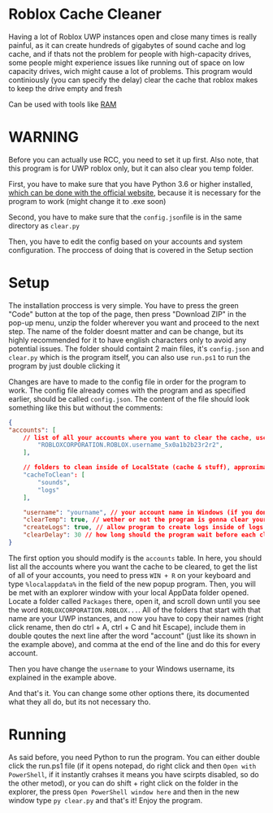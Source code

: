 # Roblox Cache Cleaner
Having a lot of Roblox UWP instances open and close many times is really painful, as it can create hundreds of gigabytes of sound cache and log cache, and if thats not the problem for people with high-capacity drives, some people might experience issues like running out of space on low capacity drives, wich might cause a lot of problems. This program would continiously (you can specify the delay) clear the cache that roblox makes to keep the drive empty and fresh

Can be used with tools like [RAM](https://github.com/ic3w0lf22/Roblox-Account-Manager)

# WARNING
Before you can actually use RCC, you need to set it up first.
Also note, that this program is for UWP roblox only, but it can also clear you temp folder.

First, you have to make sure that you have Python 3.6 or higher installed, [which can be done with the official website](https://www.python.org/), because it is necessary for the program to work (might change it to .exe soon)

Second, you have to make sure that the ```config.json```file is in the same directory as ```clear.py```

Then, you have to edit the config based on your accounts and system configuration. The proccess of doing that is covered in the Setup section

# Setup
The installation proccess is very simple. You have to press the green "Code" button at the top of the page, then press "Download ZIP" in the pop-up menu, unzip the folder wherever you want and proceed to the next step. The name of the folder doesnt matter and can be change, but its highly recommended for it to have english characters only to avoid any potential issues. The folder should containt 2 main files, it's ```config.json``` and ```clear.py``` which is the program itself, you can also use ```run.ps1``` to run the program by just double clicking it

Changes are have to made to the config file in order for the program to work. The config file already comes with the program and as specified earlier, should be called ```config.json```. The content of the file should look something like this but without the comments:

```json
{
"accounts": [ 
    // list of all your accounts where you want to clear the cache, use only full /folder name (e.g ROBLOXCORPORATION.ROBLOX.username_5x0a1b2c...)
        "ROBLOXCORPORATION.ROBLOX.username_5x0a1b2b23r2r2",
    ],

    // folders to clean inside of LocalState (cache & stuff), approximate weights(sounds: 500MB - ∞, logs: up to 100 MB, http(not recommended, might reset client settings): up to 2GB)
    "cacheToClean": [
        "sounds",
        "logs"
    ],

    "username": "yourname", // your account name in Windows (if you dont have an offline account, use the first word that you see in the start menu, if that gives you an error, go to "C:\Users" in the explorer and whatever is not Default and Public is your username)
    "clearTemp": true, // wether or not the program is gonna clear your local temp folder or not
    "createLogs": true, // allow program to create logs inside of logs folder in the current directory for debugging.
    "clearDelay": 30 // how long should the program wait before each cleaning in seconds (not recommended making lower than 10 secs)
}
```

The first option you should modify is the ```accounts``` table. In here, you should list all the accounts where you want the cache to be cleared, to get the list of all of your accounts, you need to press ```WIN + R``` on your keyboard and type ```%localappdata%``` in the field of the new popup program. Then, you will be met with an explorer window with your local AppData folder opened. Locate a folder called ```Packages``` there, open it, and scroll down until you see the word ```ROBLOXCORPORATION.ROBLOX...```. All of the folders that start with that name are your UWP instances, and now you have to copy their names (right click rename, then do ctrl + A, ctrl + C and hit Escape), include them in double qoutes the next line after the word "account" (just like its shown in the example above), and comma at the end of the line and do this for every account.

Then you have change the ```username``` to your Windows username, its explained in the example above.

And that's it. You can change some other options there, its documented what they all do, but its not necessary tho.

# Running
As said before, you need Python to run the program. You can either double click the run.ps1 file (if it opens notepad, do right click and then ```Open with PowerShell```, if it instantly crahses it means you have scirpts disabled, so do the other metod), or you can do shift + right click on the folder in the explorer, the press ```Open PowerShell window here``` and then in the new window type ```py clear.py``` and that's it! Enjoy the program.